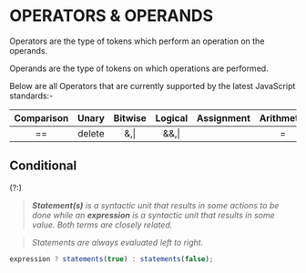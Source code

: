 # OPERATORS & OPERANDS

Operators are the type of tokens which perform an operation on the operands.

Operands are the type of tokens on which operations are performed.

Below are all Operators that are currently supported by the latest JavaScript standards:-

| **Comparison** | **Unary** | **Bitwise** | **Logical** | **Assignment** | Arithmetic  |
|:--------------:|:---------:|:-----------:|:-----------:|:--------------:|:-----------:|
| ==             | delete    | &,\|        | &&,\||      | =              | +,-,\,*,/,% |

## Conditional

(?:)

> _**Statement(s)** is a syntactic unit that results in some actions to be done while an **expression** is a syntactic unit that results in some value. Both terms are closely related._

> _Statements are always evaluated left to right._

```javascript
expression ? statements(true) : statements(false);
```
